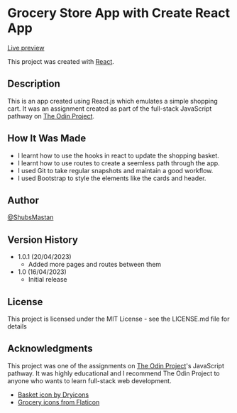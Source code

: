 # Grocery Store App with Create React App

[Live preview](https://shubsmastan-grocery-store-app.netlify.app/)<br />

This project was created with [React](https://react.dev/).

## Description

This is an app created using React.js which emulates a simple shopping cart. It was an assignment created as part of the full-stack JavaScript pathway on [The Odin Project](https://www.theodinproject.com/).

## How It Was Made

- I learnt how to use the hooks in react to update the shopping basket.
- I learnt how to use routes to create a seemless path through the app.
- I used Git to take regular snapshots and maintain a good workflow.
- I used Bootstrap to style the elements like the cards and header.

## Author

[@ShubsMastan](https://github.com/shubsmastan)

## Version History

- 1.0.1 (20/04/2023)
  - Added more pages and routes between them
- 1.0 (16/04/2023)
  - Initial release

## License

This project is licensed under the MIT License - see the LICENSE.md file for details

## Acknowledgments

This project was one of the assignments on [The Odin Project](https://www.theodinproject.com)'s JavaScript pathway. It was highly educational and I recommend The Odin Project to anyone who wants to learn full-stack web development.

- [Basket icon by Dryicons](https://dryicons.com/free-icons/basket)
- [Grocery icons from Flaticon](https://www.flaticon.com/free-icons/grocery)
